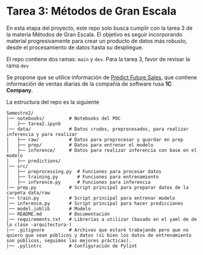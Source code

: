 # Tarea 3: Métodos de Gran Escala

En esta etapa del proyecto, este repo solo busca cumplir con la tarea 3 de la materia Métodos de Gran Escala. El objetivo es seguir incorporando material progresivamente para crear un producto de datos más robusto, desde el procesamiento de datos hasta su despliegue.

El repo contiene dos ramas: `main` y `dev`. Para la tarea 3, favor de revisar la rama `dev`

Se propone que se utilice información de [Predict Future Sales](https://www.kaggle.com/competitions/competitive-data-science-predict-future-sales), que contiene información de ventas diarias de la compañía de software rusa **1C Company**.

La estructura del repo es la siguiente

```
Semestre2/
│── notebooks/         # Notebooks del POC
│   ├── tarea2.ipynb
│── data/              # Datos crudos, preprocesados, para realizar inferencia y para realizar 
│   ├── raw/           # Datos para preprocesar y guardar en prep
│   ├── prep/          # Datos para entrenar el modelo
│   ├── inference/     # Datos para realizar inferencia con base en el modelo 
│   ├── predictions/   
│── src/               
│   ├── preprocessing.py  # Funciones para procesar datos
│   ├── training.py       # Funciones para entrenamiento
│   ├── inference.py      # Funciones para inferencia
│── prep.py            # Script principal para preparar datos de la carpeta data/raw
│── train.py           # Script principal para entrenar modelo
│── inference.py       # Script principal para hacer predicciones
│── model.joblib       # Modelo
│── README.md          # Documentación
│── requirements.txt   # Librerías a utilizar (basado en el yaml de de la clase -arquitectura-)
│── .gitignore         # Archivos que estaré trabajando pero que no quiero que sean públicos y datos (si bien los datos de entrenamiento son públicos, seguimos las mejores prácticas). 
│── .pylintrc          # Configuración de Pylint
```

